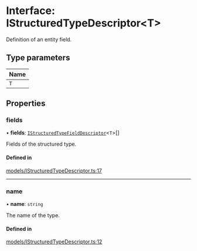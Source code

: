 # Interface: IStructuredTypeDescriptor\<T\>

Definition of an entity field.

## Type parameters

| Name |
| :------ |
| `T` |

## Properties

### fields

• **fields**: [`IStructuredTypeFieldDescriptor`](IStructuredTypeFieldDescriptor.md)\<`T`\>[]

Fields of the structured type.

#### Defined in

[models/IStructuredTypeDescriptor.ts:17](https://github.com/gtscio/framework/blob/ed1186b/packages/entity/src/models/IStructuredTypeDescriptor.ts#L17)

___

### name

• **name**: `string`

The name of the type.

#### Defined in

[models/IStructuredTypeDescriptor.ts:12](https://github.com/gtscio/framework/blob/ed1186b/packages/entity/src/models/IStructuredTypeDescriptor.ts#L12)
